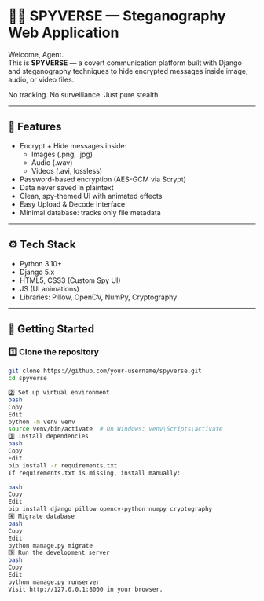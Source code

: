 # 🕵️‍♂️ SPYVERSE — Steganography Web Application

Welcome, Agent.  
This is **SPYVERSE** — a covert communication platform built with Django and steganography techniques to hide encrypted messages inside image, audio, or video files.

No tracking. No surveillance. Just pure stealth.

---

## 🔐 Features

- Encrypt + Hide messages inside:
  - Images (.png, .jpg)
  - Audio (.wav)
  - Videos (.avi, lossless)
- Password-based encryption (AES-GCM via Scrypt)
- Data never saved in plaintext
- Clean, spy-themed UI with animated effects
- Easy Upload & Decode interface
- Minimal database: tracks only file metadata

---

## ⚙️ Tech Stack

- Python 3.10+
- Django 5.x
- HTML5, CSS3 (Custom Spy UI)
- JS (UI animations)
- Libraries: Pillow, OpenCV, NumPy, Cryptography

---

## 🚀 Getting Started

### 1️⃣ Clone the repository

```bash
git clone https://github.com/your-username/spyverse.git
cd spyverse

2️⃣ Set up virtual environment
bash
Copy
Edit
python -m venv venv
source venv/bin/activate  # On Windows: venv\Scripts\activate
3️⃣ Install dependencies
bash
Copy
Edit
pip install -r requirements.txt
If requirements.txt is missing, install manually:

bash
Copy
Edit
pip install django pillow opencv-python numpy cryptography
4️⃣ Migrate database
bash
Copy
Edit
python manage.py migrate
5️⃣ Run the development server
bash
Copy
Edit
python manage.py runserver
Visit http://127.0.0.1:8000 in your browser.